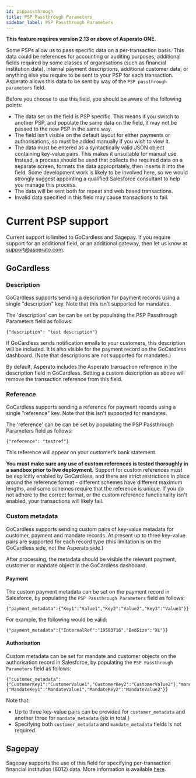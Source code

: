 ```yaml
---
id: psppassthrough
title: PSP Passthrough Parameters
sidebar_label: PSP Passthrough Parameters
---
```


**This feature requires version 2.13 or above of Asperato ONE.**

Some PSPs allow us to pass specific data on a per-transaction basis. This data could be references for accounting or auditing purposes, additional fields required by some classes of organisations (such as financial institution data), internal payment descriptions, additional customer data, or anything else you require to be sent to your PSP for each transaction. Asperato allows this data to be sent by way of the `PSP passthrough parameters` field.

Before you choose to use this field, you should be aware of the following points:

 - The data set on the field is PSP specific. This means if you switch to another PSP, and populate the same data on the field, it may not be passed to the new PSP in the same way.
 - The field isn't visible on the default layout for either payments or authorisations, so must be added manually if you wish to view it.
 - The data must be entered as a syntactically valid JSON object containing key-value pairs. This makes it unsuitable for manual use. Instead, a process should be used that collects the required data on a separate screen, formats the data appropriately, then inserts it into the field. Some development work is likely to be involved here, so we would strongly suggest appointing a qualified Salesforce consultant to help you manage this process.
 - The data will be sent both for repeat and web based transactions.
 - Invalid data specified in this field may cause transactions to fail.

# Current PSP support

Current support is limited to GoCardless and Sagepay. If you require support for an additional field, or an additional gateway, then let us know at support@asperato.com.

## GoCardless

### Description

GoCardless supports sending a description for payment records using a single "description" key. Note that this isn't supported for mandates.

The 'description' can be can be set by populating the PSP Passthrough Parameters field as follows:

```
{"description": "test description"}
```

If GoCardless sends notification emails to your customers, this description will be included. It is also visible for the payment record on the GoCardless dashboard. (Note that descriptions are not supported for mandates.)

By default, Asperato includes the Asperato transaction reference in the description field in GoCardless. Setting a custom description as above will remove the transaction reference from this field.

### Reference

GoCardless supports sending a reference for payment records using a single "reference" key. Note that this isn't supported for mandates.

The 'reference' can be can be set by populating the PSP Passthrough Parameters field as follows:

```
{"reference": "testref"}
```

This reference will appear on your customer’s bank statement.

**You must make sure any use of custom references is tested thoroughly in a sandbox prior to live deployment.** Support for custom references must be explicitly enabled by GoCardless, and there are strict restrictions in place around the reference format - different schemes have different maximum lengths, and some schemes require that the reference is unique. If you do not adhere to the correct format, or the custom reference functionality isn't enabled, your transactions will likely fail.

### Custom metadata

GoCardless supports sending custom pairs of key-value metadata for customer, payment and mandate records. At present up to three key-value pairs are supported for each record type (this limitation is on the GoCardless side, not the Asperato side.)

After processing, the metadata should be visible the relevant payment, customer or mandate object in the GoCardless dashboard.

#### Payment

The custom payment metadata can be set on the payment record in Salesforce, by populating the `PSP Passthrough Parameters` field as follows:

    {"payment_metadata":{"Key1":"Value1","Key2":"Value2","Key3":"Value3"}}
    
For example, the following would be valid:

    {"payment_metadata":{"InternalRef":"19583716","BedSize":"XL"}}

#### Authorisation

Custom metadata can be set for mandate and customer objects on the authorisation record in Salesforce, by populating the `PSP Passthrough Parameters` field as follows:

    {"customer_metadata":{"CustomerKey1":"CustomerValue1","CustomerKey2":"CustomerValue2"},"mandate_metadata":{"MandateKey1":"MandateValue1","MandateKey2":"MandateValue2"}}

Note that:

 - Up to three key-value pairs can be provided for `customer_metadata` and another three for `mandate_metadata` (six in total.)
 - Specifying both `customer_metadata` and `mandate_metadata` fields is not required.

## Sagepay

Sagepay supports the use of this field for specifying per-transaction financial institution (6012) data. More information is available [here](https://asperato.github.io/userdocs/docs/fiparams).
